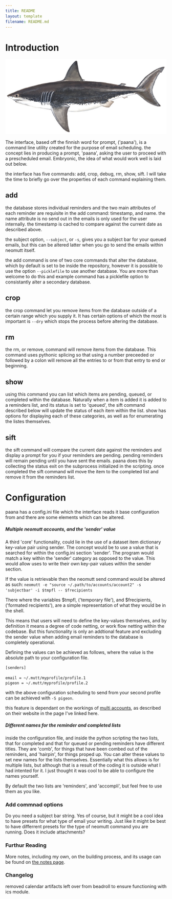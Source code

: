 ```yaml
---
title: README
layout: template
filename: README.md
---
```



# Introduction

![eusela](640px-White_shark_Duane_Raver.png)

The interface, based off the finnish word for prompt, ('paana'), is a command line utility created for the purpose of email scheduling.
the concept lies in producing a prompt, 'paana', asking the user to proceed with a prescheduled email. 
Embryonic, the idea of what would work well is laid out below.

the interface has five commands: add, crop, debug, rm, show, sift. I will take the time to briefly go
over the properties of each command explaining them.


##  add    

the database stores individual reminders and the two main attributes of each reminder are requisite in the add command: timestamp, and 
name. the name attribute is no send out in the emails is only used for the user internally. the timestamp is cached to compare against
the current date as described above.

the subject option, `--subject`, or `-s`, gives you a subject bar for your queued emails, but this can be altered latter when you go to send the emails
within neomutt itself.

the add command is one of two core commands that alter the database, which by default is set to be inside the repository,
however it is possible to use the option `--picklefile` to use another database. You are more than welcome to do this and example 
command has a picklefile option to consistantly alter a secondary database.


##  crop  

the crop command let you remove items from the database outside of a certain range which you supply it. It has certain options
of which the most is important is `--dry` which stops the process before altering the database.

##  rm     

the rm, or remove, command will remove items from the database. This command uses pythonic splicing so that using a number preceeded or followed by
a colon will remove all the entries to or from that entry to end or beginning.

##  show

using this command you can list which items are pending, queued, or completed within the database.
Naturally when a item is added it is added to a reminders list, and its status is set to 'queued', the sift command described 
below will update the status of each item within the list. show has options for displaying each of these categories, 
as well as for enumerating the listes themselves.
   
##  sift

the sift command will compare the current date against the reminders and display a prompt for you if your reminders are pending.
pending reminders will remain pending until you have sent the emails. paana does this by collecting the status exit on the subprocess
initialized in the scripting. once completed the sift command will move the item to the completed list and remove it from the reminders
list.

# Configuration

paana has a config.ini file which the interface reads it base configuration from and there are some elements which can 
be altered. 

##### Multiple neomutt accounts, and the 'sender' value

A third 'core' functionality, could lie in the use of a dataset item dictionary key-value pair using sender.
The concept would be to use a value that is searched for within the config.ini section 'sender'. 
The program would match a key within the 'sender' category as opposed to the value. This would allow uses
to write their own key-pair values within the sender section. 

If the value is retrievable then the neomutt send command would be altered as such:
`neomutt -e "source ~/.path/to/accounts/account2" -s 'subjectbar' -i $tmpfl -- $frecipients`

There where the variables \$tmpfl, ('temporary file'), and \$frecipients, ('formated recipients'), 
are a simple representation of what they would be in the shell.

This means that users will need to define the key-values themselves, and by definition it means
a degree of code netting, or work flow netting within the codebase. But this 
functionality is only an addtional feature and excluding the sender value when adding email reminders to
the database is completely operational. 

Defining the values can be achieved as follows, where the value is the absolute path to your configuration
file. <span></span>
```
[senders]

email = ~/.mutt/myprofile/profile.1
pigeon = ~/.mutt/myprofile/profile.2
```
with the above configuration scheduling to send from your second profile can be achieved with `-S pigeon`.

this feature is dependant on the workings of [multi accounts](https://neomutt.org/test-doc/bestpractice/multiprofile), as described on
their website in the page I've linked here. 

##### Different names for the reminder and completed lists

inside the configuration file, and inside the python scripting the two lists, that for completed and that for queued or pending reminders
have different titles. They are 'comb', for things that have been combed out of the reminders, and 'hairpin', for things proped up.
You can alter these values to set new names for the lists themselves. Essentially what this allows is for multiple lists, but although
that is a result of the coding it is outside what I had intented for it. I just thought it was cool to be able to configure the names yourself.

By default the two lists are 'reminders', and 'accompli', but feel free to use them as you like.

### Add commnad options

Do you need a subject bar string. Yes of course, but it
might be a cool idea to have presets for what type of email your writing. Just like it might be best to have differrent
presets for the type of neomutt command you are running. Does it include attachments? 

### Furthur Reading

More notes, including my own, on the building process, and its usage can be found on [the notes page](notes.md).

### Changelog

removed calendar artifacts left over from beadroll to ensure functioning with ics module.
